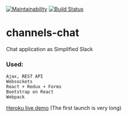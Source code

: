 [![Maintainability](https://api.codeclimate.com/v1/badges/1ef557e326978c9a0012/maintainability)](https://codeclimate.com/github/CoraloReef/channels-chat/maintainability)
[![Build Status](https://travis-ci.org/CoraloReef/channels-chat.svg?branch=master)](https://travis-ci.org/CoraloReef/channels-chat)

# channels-chat

Chat application as Simplified Slack

### Used:
```
Ajax, REST API
Websockets
React + Redux + Forms
Bootstrap on React
Webpack
```

[Heroku live demo](https://calm-dusk-81774.herokuapp.com/) (The first launch is very long)
